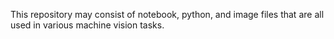 This repository may consist of notebook, python, and image files that are all used in various machine vision tasks.

